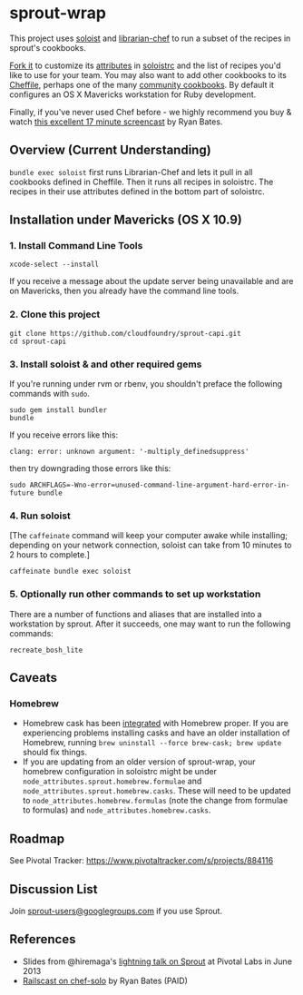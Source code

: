 # sprout-wrap

This project uses [soloist](https://github.com/mkocher/soloist) and [librarian-chef](https://github.com/applicationsonline/librarian-chef)
to run a subset of the recipes in sprout's cookbooks.

[Fork it](https://github.com/pivotal-sprout/sprout-wrap/fork) to
customize its [attributes](http://docs.chef.io/attributes.html) in [soloistrc](/soloistrc) and the list of recipes
you'd like to use for your team. You may also want to add other cookbooks to its [Cheffile](/Cheffile), perhaps one
of the many [community cookbooks](https://supermarket.chef.io/cookbooks). By default it configures an OS X
Mavericks workstation for Ruby development.

Finally, if you've never used Chef before - we highly recommend you buy &amp; watch [this excellent 17 minute screencast](http://railscasts.com/episodes/339-chef-solo-basics) by Ryan Bates.

## Overview (Current Understanding)

`bundle exec soloist` first runs Librarian-Chef and lets it pull in all cookbooks defined in Cheffile. Then it runs all recipes in soloistrc.
The recipes in their use attributes defined in the bottom part of soloistrc.

## Installation under Mavericks (OS X 10.9)

### 1. Install Command Line Tools

    xcode-select --install

If you receive a message about the update server being unavailable and are on Mavericks, then you already have the command line tools.

### 2. Clone this project

    git clone https://github.com/cloudfoundry/sprout-capi.git
    cd sprout-capi

### 3. Install soloist & and other required gems

If you're running under rvm or rbenv, you shouldn't preface the following commands with `sudo`.

    sudo gem install bundler
    bundle

If you receive errors like this:

    clang: error: unknown argument: '-multiply_definedsuppress'

then try downgrading those errors like this:

    sudo ARCHFLAGS=-Wno-error=unused-command-line-argument-hard-error-in-future bundle

### 4. Run soloist

[The `caffeinate` command will keep your computer awake while installing; depending on your network connection, soloist can take from 10 minutes to 2 hours to complete.]

    caffeinate bundle exec soloist

### 5. Optionally run other commands to set up workstation

There are a number of functions and aliases that are installed into a workstation by sprout. After it succeeds,
one may want to run the following commands:

```
recreate_bosh_lite
```

## Caveats

### Homebrew

- Homebrew cask has been [integrated](https://github.com/caskroom/homebrew-cask/pull/15381) with Homebrew proper. If you are experiencing problems installing casks and
  have an older installation of Homebrew, running `brew uninstall --force brew-cask; brew update` should fix things.
- If you are updating from an older version of sprout-wrap, your homebrew configuration in soloistrc might be under `node_attributes.sprout.homebrew.formulae`
  and `node_attributes.sprout.homebrew.casks`. These will need to be updated to `node_attributes.homebrew.formulas` (note the change from formulae to formulas)
  and `node_attributes.homebrew.casks`.

## Roadmap

See Pivotal Tracker: https://www.pivotaltracker.com/s/projects/884116

## Discussion List

  Join [sprout-users@googlegroups.com](https://groups.google.com/forum/#!forum/sprout-users) if you use Sprout.

## References

* Slides from @hiremaga's [lightning talk on Sprout](http://sprout-talk.cfapps.io/) at Pivotal Labs in June 2013
* [Railscast on chef-solo](http://railscasts.com/episodes/339-chef-solo-basics) by Ryan Bates (PAID)
